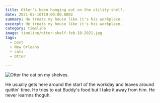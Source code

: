 ```yaml
---
title: Otter's been hanging out on the utility shelf.
date: 2021-02-10T19:00:00.000Z
summary: He treats my house like it's his workplace.
excerpt: He treats my house like it's his workplace.
category: timeline
image: timeline/otter-shelf-feb-10-2021.jpg
tags:
  - post 
  - New Orleans
  - cats
  - Otter

---
```


![Otter the cat on my shelves.](/static/img/timeline/otter-shelf-feb-10-2021.jpg 'Otter the cat on my shelves.')

He usually gets here around the start of the workday and leaves around quittin' time. He tries to eat Buddy's food but I take it away from him. He never learnns thoguh.